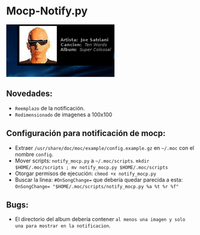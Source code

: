 # Mocp-Notify.py

![Mocp_notify en acción](https://github.com/Tarrasquero/notify_mocp.py/blob/master/Arreglo.png)




## Novedades:
- `Reemplazo` de la notificación.
- `Redimensionado` de imagenes a 100x100

## Configuración para notificación de mocp:
- Extraer `/usr/share/doc/moc/example/config.example.gz` en `~/.moc` con el nombre `config`.
- Mover scripts: `notify_mocp.py` a `~/.moc/scripts`.
`mkdir $HOME/.moc/scripts ; mv notify_mocp.py $HOME/.moc/scripts`
- Otorgar permisos de ejecución:  `chmod +x notify_mocp.py`
- Buscar la linea: `#OnSongChange=` que debería quedar parecida a esta: `OnSongChange= "$HOME/.moc/scripts/notify_mocp.py %a %t %r %f"` 

## Bugs:
- El directorio del album debería contener `al menos una imagen y solo una para mostrar en la notificacion`. 
